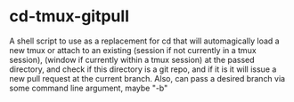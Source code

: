 # cd-tmux-gitpull
A shell script to use as a replacement for cd that will automagically load a new tmux or attach to an existing (session if not currently in a tmux session), (window if currently within a tmux session) at the passed directory, and check if this directory is a git repo, and if it is it will issue a new pull request at the current branch. Also, can pass a desired branch via some command line argument, maybe "-b"
